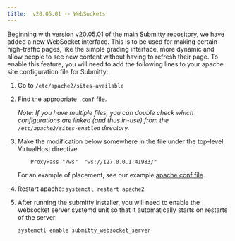 ```yaml
---
title:  v20.05.01 -- WebSockets
---
```


Beginning with version
[v20.05.01](https://github.com/Submitty/Submitty/releases/v20.05.01)
of the main Submitty repository, we have added a new WebSocket
interface. This is to be used for making certain high-traffic pages,
like the simple grading interface, more dynamic and allow people
to see new content without having to refresh their page. To enable this
feature, you will need to add the following lines to your apache
site configuration file for Submitty:

1. Go to `/etc/apache2/sites-available`

2. Find the appropriate `.conf` file.

   _Note: If you have multiple files, you can double check which
   configurations are linked (and thus in-use) from the
   `/etc/apache2/sites-enabled` directory._

3. Make the modification below somewhere in the file under the
top-level VirtualHost directive. 

    ```text
        ProxyPass "/ws"  "ws://127.0.0.1:41983/"
    ```

   For an example of placement, see our example 
   [apache conf file](https://github.com/Submitty/Submitty/blob/master/.setup/apache/submitty.conf).

4. Restart apache: `systemctl restart apache2`

5. After running the submitty installer, you will need to enable the
websocket server systemd unit so that it automatically starts on restarts
of the server:

    ```bash
    systemctl enable submitty_websocket_server
    ```
